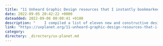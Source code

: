 ```yaml
---
title: "11 Unheard Graphic Design resources that I instantly bookmarked"
date: 2022-09-05 20:42:22 +0000
dateadded: 2022-09-06 00:00:41 +0100
description: "    I compiled a list of eleven new and constructive design resources for you to design better, faster, and cheaper.  Continue reading on UX Planet »  "
link: "https://uxplanet.org/11-unheard-graphic-design-resources-that-i-instantly-bookmarked-aca99bf56865?source=rss----819cc2aaeee0---4"
category:
directory: _directory/ux-planet.md
---
```

